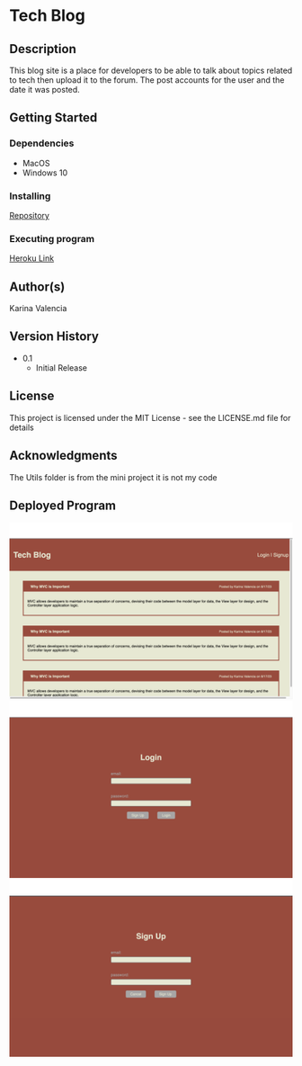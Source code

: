 # Tech Blog

## Description

This blog site is a place for developers to be able to talk about topics related to tech then upload it to the forum. The post accounts for the user and the date it was posted.

## Getting Started

### Dependencies

* MacOS
* Windows 10

### Installing

[Repository](https://github.com/Valencia01/tech-blog)

### Executing program

[Heroku Link](https://shielded-falls-00659-dcd4a8d863fc.herokuapp.com/)

## Author(s)

Karina Valencia

## Version History

* 0.1
    * Initial Release

## License

This project is licensed under the MIT License - see the LICENSE.md file for details

## Acknowledgments

The Utils folder is from the mini project it is not my code

## Deployed Program

![homepage](/public/assets/images/pic1.png)
![login](/public/assets/images/pic2.png)
![signup](/public/assets/images/pic3.png)